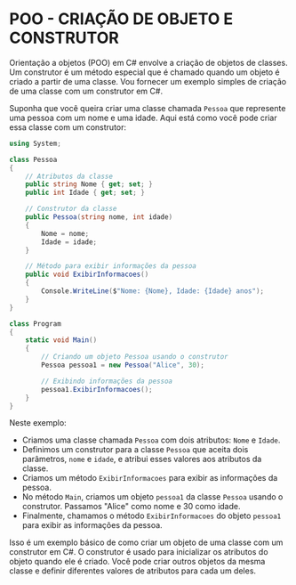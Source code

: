 # POO - CRIAÇÃO DE OBJETO E CONSTRUTOR
Orientação a objetos (POO) em C# envolve a criação de objetos de classes. Um construtor é um método especial que é chamado quando um objeto é criado a partir de uma classe. Vou fornecer um exemplo simples de criação de uma classe com um construtor em C#.

Suponha que você queira criar uma classe chamada `Pessoa` que represente uma pessoa com um nome e uma idade. Aqui está como você pode criar essa classe com um construtor:

```csharp
using System;

class Pessoa
{
    // Atributos da classe
    public string Nome { get; set; }
    public int Idade { get; set; }

    // Construtor da classe
    public Pessoa(string nome, int idade)
    {
        Nome = nome;
        Idade = idade;
    }

    // Método para exibir informações da pessoa
    public void ExibirInformacoes()
    {
        Console.WriteLine($"Nome: {Nome}, Idade: {Idade} anos");
    }
}

class Program
{
    static void Main()
    {
        // Criando um objeto Pessoa usando o construtor
        Pessoa pessoa1 = new Pessoa("Alice", 30);

        // Exibindo informações da pessoa
        pessoa1.ExibirInformacoes();
    }
}
```

Neste exemplo:

- Criamos uma classe chamada `Pessoa` com dois atributos: `Nome` e `Idade`.
- Definimos um construtor para a classe `Pessoa` que aceita dois parâmetros, `nome` e `idade`, e atribui esses valores aos atributos da classe.
- Criamos um método `ExibirInformacoes` para exibir as informações da pessoa.
- No método `Main`, criamos um objeto `pessoa1` da classe `Pessoa` usando o construtor. Passamos "Alice" como nome e 30 como idade.
- Finalmente, chamamos o método `ExibirInformacoes` do objeto `pessoa1` para exibir as informações da pessoa.

Isso é um exemplo básico de como criar um objeto de uma classe com um construtor em C#. O construtor é usado para inicializar os atributos do objeto quando ele é criado. Você pode criar outros objetos da mesma classe e definir diferentes valores de atributos para cada um deles.